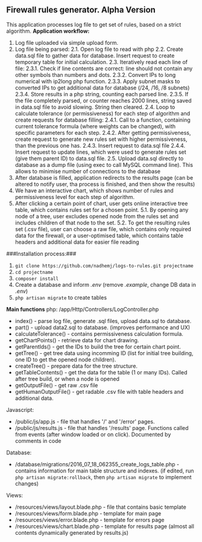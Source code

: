 ## Firewall rules generator. Alpha Version ##
This application processes log file to get set of rules, based on a strict algorithm.
**Application workflow:**
1. Log file uploaded via simple upload form.
2. Log file being parsed:
2.1. Open log file to read with php
2.2. Create data.sql file to gather data for database. Insert request to create temporary table for initial calculation.
2.3. Iteratively read each line of file:
2.3.1. Check if line contents are correct: line should not contain any other symbols than numbers and dots.
2.3.2. Convert IPs to long numerical with ip2long php function.
2.3.3. Apply subnet masks to converted IPs to get additional data for database (/24, /16, /8 subnets)
2.3.4. Store results in a php string, counting each parsed line.
2.3.5. If the file completely parsed, or counter reaches 2000 lines, string saved in data.sql file to avoid slowing. String then cleared.
2.4. Loop to calculate tolerance (or permissiveness) for each step of algorithm and create requests for database filling:
2.4.1. Call to a function, containing current tolerance formula (where weights can be changed), with specific parameters for each step.
2.4.2. After getting permissiveness, create request to generate new rules set with higher permissiveness, than the previous one has.
2.4.3. Insert request to data.sql file
2.4.4. Insert request to update lines, which were used to generate rules set (give them parent ID) to data.sql file.
2.5. Upload data.sql directly to database as a dump file (using exec to call MySQL command line). This allows to minimise number of connections to the database
3. After database is filled, application redirects to the results page (can be altered to notify user, tha process is finished, and then show the results)
4. We have an interactive chart, which shows number of rules and permissiveness level for each step of algorithm.
5. After clicking a certain point of chart, user gets online interactive tree table, which contains rules set for a chosen point.
5.1. By opening any node of a tree, user excludes opened node from the rules set and includes children of that node to the set.
5.2. To get the resulting rules set (.csv file), user can choose a raw file, which contains only required data for the firewall, or a user-optimised table, which contains table headers and additional data for easier file reading

###Installation process:###
1. `git clone https://github.com/nadhemj/logs-to-rules.git projectname`
2. `cd projectname`
3. `composer install`
4. Create a database and inform *.env* (remove *.example*, change DB data in *.env*)
5. `php artisan migrate` to create tables


**Main functions**
php:
/app/Http/Controllers/LogController.php
* index() - parse log file, generate .sql files, upload data.sql to database.
* part() - upload data2.sql to database. (improves performance and UX)
* calculateTolerance() - contains permissiveness calculation formula.
* getChartPoints() - retrieve data for chart drawing.
* getParentIds() - get the IDs to build the tree for certain chart point.
* getTree() - get tree data using incomming ID (list for initial tree building, one ID to get the opened node children).
* createTree() - prepare data for the tree structure.
* getTableContents() - get the data for the table (1 or many IDs). Called after tree build, or when a node is opened
* getOutputFile() - get raw .csv file
* getHumanOutputFile() - get radable .csv file with table headers and additional data.

Javascript:
* /public/js/app.js - file that handles '/' and '/error' pages.
* /public/js/results.js - file that handles '/results' page. Functions called from events (after window loaded or on click). Documented by comments in code

Database:
* /database/migrations/2016_07_18_062355_create_logs_table.php - contains information for main table structure and indexes.
(if edited, run `php artisan migrate:rollback`, then `php artisan migrate` to implement changes)

Views:
* /resources/views/layout.blade.php - file that contains basic template
* /resources/views/form.blade.php - template for main page 
* /resources/views/error.blade.php - template for errors page 
* /resources/views/chart.blade.php - template for results page (almost all contents dynamically generated by results.js)
